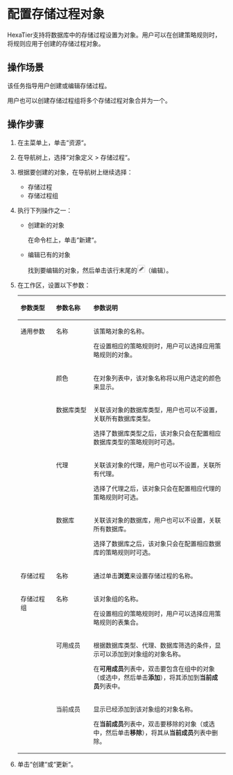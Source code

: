 # 配置存储过程对象<a name="ZH-CN_TOPIC_0111166523"></a>

HexaTier支持将数据库中的存储过程设置为对象。用户可以在创建策略规则时，将规则应用于创建的存储过程对象。

## 操作场景<a name="zh-cn_topic_0110574945_section11792406418"></a>

该任务指导用户创建或编辑存储过程。

用户也可以创建存储过程组将多个存储过程对象合并为一个。

## 操作步骤<a name="zh-cn_topic_0110574945_section6513615192112"></a>

1.  在主菜单上，单击“资源“。
2.  在导航树上，选择“对象定义 \> 存储过程“。
3.  根据要创建的对象，在导航树上继续选择：
    -   存储过程
    -   存储过程组

4.  执行下列操作之一：
    -   创建新的对象

        在命令栏上，单击“新建“。

    -   编辑已有的对象

        找到要编辑的对象，然后单击该行末尾的![](figures/编辑.png)（编辑）。


5.  在工作区，设置以下参数：

    <a name="zh-cn_topic_0110574945_table1169941314365"></a>
    <table><thead align="left"><tr id="zh-cn_topic_0110574945_row870091310364"><th class="cellrowborder" valign="top" width="17%" id="mcps1.1.4.1.1"><p id="zh-cn_topic_0110574945_p1270011316363"><a name="zh-cn_topic_0110574945_p1270011316363"></a><a name="zh-cn_topic_0110574945_p1270011316363"></a>参数类型</p>
    </th>
    <th class="cellrowborder" valign="top" width="18%" id="mcps1.1.4.1.2"><p id="zh-cn_topic_0110574945_p11700181318369"><a name="zh-cn_topic_0110574945_p11700181318369"></a><a name="zh-cn_topic_0110574945_p11700181318369"></a>参数名称</p>
    </th>
    <th class="cellrowborder" valign="top" width="65%" id="mcps1.1.4.1.3"><p id="zh-cn_topic_0110574945_p197001713163620"><a name="zh-cn_topic_0110574945_p197001713163620"></a><a name="zh-cn_topic_0110574945_p197001713163620"></a>参数说明</p>
    </th>
    </tr>
    </thead>
    <tbody><tr id="zh-cn_topic_0110574945_row670061313363"><td class="cellrowborder" rowspan="5" valign="top" width="17%" headers="mcps1.1.4.1.1 "><p id="zh-cn_topic_0110574945_p270012135361"><a name="zh-cn_topic_0110574945_p270012135361"></a><a name="zh-cn_topic_0110574945_p270012135361"></a>通用参数</p>
    </td>
    <td class="cellrowborder" valign="top" width="18%" headers="mcps1.1.4.1.2 "><p id="zh-cn_topic_0110574945_p10701151373619"><a name="zh-cn_topic_0110574945_p10701151373619"></a><a name="zh-cn_topic_0110574945_p10701151373619"></a>名称</p>
    </td>
    <td class="cellrowborder" valign="top" width="65%" headers="mcps1.1.4.1.3 "><p id="zh-cn_topic_0110574945_p13747164310519"><a name="zh-cn_topic_0110574945_p13747164310519"></a><a name="zh-cn_topic_0110574945_p13747164310519"></a>该策略对象的名称。</p>
    <p id="zh-cn_topic_0110574945_p067265111557"><a name="zh-cn_topic_0110574945_p067265111557"></a><a name="zh-cn_topic_0110574945_p067265111557"></a>在设置相应的策略规则时，用户可以选择应用策略规则的对象。</p>
    </td>
    </tr>
    <tr id="zh-cn_topic_0110574945_row177011413113618"><td class="cellrowborder" valign="top" headers="mcps1.1.4.1.1 "><p id="zh-cn_topic_0110574945_p117011513113611"><a name="zh-cn_topic_0110574945_p117011513113611"></a><a name="zh-cn_topic_0110574945_p117011513113611"></a>颜色</p>
    </td>
    <td class="cellrowborder" valign="top" headers="mcps1.1.4.1.2 "><p id="zh-cn_topic_0110574945_p8701813193619"><a name="zh-cn_topic_0110574945_p8701813193619"></a><a name="zh-cn_topic_0110574945_p8701813193619"></a>在对象列表中，该对象名称将以用户选定的颜色来显示。</p>
    </td>
    </tr>
    <tr id="zh-cn_topic_0110574945_row2701413173610"><td class="cellrowborder" valign="top" headers="mcps1.1.4.1.1 "><p id="zh-cn_topic_0110574945_p870131373615"><a name="zh-cn_topic_0110574945_p870131373615"></a><a name="zh-cn_topic_0110574945_p870131373615"></a>数据库类型</p>
    </td>
    <td class="cellrowborder" valign="top" headers="mcps1.1.4.1.2 "><p id="zh-cn_topic_0110574945_p1167210513559"><a name="zh-cn_topic_0110574945_p1167210513559"></a><a name="zh-cn_topic_0110574945_p1167210513559"></a>关联该对象的数据库类型，用户也可以不设置，关联所有数据库类型。</p>
    <p id="zh-cn_topic_0110574945_p165722036105918"><a name="zh-cn_topic_0110574945_p165722036105918"></a><a name="zh-cn_topic_0110574945_p165722036105918"></a>选择了数据库类型之后，该对象只会在配置相应数据库类型的策略规则时可选。</p>
    </td>
    </tr>
    <tr id="zh-cn_topic_0110574945_row67011313153610"><td class="cellrowborder" valign="top" headers="mcps1.1.4.1.1 "><p id="zh-cn_topic_0110574945_p570121312360"><a name="zh-cn_topic_0110574945_p570121312360"></a><a name="zh-cn_topic_0110574945_p570121312360"></a>代理</p>
    </td>
    <td class="cellrowborder" valign="top" headers="mcps1.1.4.1.2 "><p id="zh-cn_topic_0110574945_p548514121007"><a name="zh-cn_topic_0110574945_p548514121007"></a><a name="zh-cn_topic_0110574945_p548514121007"></a>关联该对象的代理，用户也可以不设置，关联所有代理。</p>
    <p id="zh-cn_topic_0110574945_p248611216019"><a name="zh-cn_topic_0110574945_p248611216019"></a><a name="zh-cn_topic_0110574945_p248611216019"></a>选择了代理之后，该对象只会在配置相应代理的策略规则时可选。</p>
    </td>
    </tr>
    <tr id="zh-cn_topic_0110574945_row97013138366"><td class="cellrowborder" valign="top" headers="mcps1.1.4.1.1 "><p id="zh-cn_topic_0110574945_p12701201303619"><a name="zh-cn_topic_0110574945_p12701201303619"></a><a name="zh-cn_topic_0110574945_p12701201303619"></a>数据库</p>
    </td>
    <td class="cellrowborder" valign="top" headers="mcps1.1.4.1.2 "><p id="zh-cn_topic_0110574945_p1247819131018"><a name="zh-cn_topic_0110574945_p1247819131018"></a><a name="zh-cn_topic_0110574945_p1247819131018"></a>关联该对象的数据库，用户也可以不设置，关联所有数据库。</p>
    <p id="zh-cn_topic_0110574945_p947820136015"><a name="zh-cn_topic_0110574945_p947820136015"></a><a name="zh-cn_topic_0110574945_p947820136015"></a>选择了数据库之后，该对象只会在配置相应数据库的策略规则时可选。</p>
    </td>
    </tr>
    <tr id="zh-cn_topic_0110574945_row14731138142911"><td class="cellrowborder" valign="top" width="17%" headers="mcps1.1.4.1.1 "><p id="zh-cn_topic_0110574945_p1073173822910"><a name="zh-cn_topic_0110574945_p1073173822910"></a><a name="zh-cn_topic_0110574945_p1073173822910"></a>存储过程</p>
    </td>
    <td class="cellrowborder" valign="top" width="18%" headers="mcps1.1.4.1.2 "><p id="zh-cn_topic_0110574945_p1473103816298"><a name="zh-cn_topic_0110574945_p1473103816298"></a><a name="zh-cn_topic_0110574945_p1473103816298"></a>名称</p>
    </td>
    <td class="cellrowborder" valign="top" width="65%" headers="mcps1.1.4.1.3 "><p id="zh-cn_topic_0110574945_p17311638102914"><a name="zh-cn_topic_0110574945_p17311638102914"></a><a name="zh-cn_topic_0110574945_p17311638102914"></a>通过单击<span class="uicontrol" id="zh-cn_topic_0110574945_uicontrol3212209193118"><a name="zh-cn_topic_0110574945_uicontrol3212209193118"></a><a name="zh-cn_topic_0110574945_uicontrol3212209193118"></a><b>浏览</b></span>来设置存储过程的名称。</p>
    </td>
    </tr>
    <tr id="zh-cn_topic_0110574945_row1399744613297"><td class="cellrowborder" rowspan="3" valign="top" width="17%" headers="mcps1.1.4.1.1 "><p id="zh-cn_topic_0110574945_p5997746182912"><a name="zh-cn_topic_0110574945_p5997746182912"></a><a name="zh-cn_topic_0110574945_p5997746182912"></a>存储过程组</p>
    </td>
    <td class="cellrowborder" valign="top" width="18%" headers="mcps1.1.4.1.2 "><p id="zh-cn_topic_0110574945_p999764618298"><a name="zh-cn_topic_0110574945_p999764618298"></a><a name="zh-cn_topic_0110574945_p999764618298"></a>名称</p>
    </td>
    <td class="cellrowborder" valign="top" width="65%" headers="mcps1.1.4.1.3 "><p id="zh-cn_topic_0110574945_p191635201313"><a name="zh-cn_topic_0110574945_p191635201313"></a><a name="zh-cn_topic_0110574945_p191635201313"></a>该对象组的名称。</p>
    <p id="zh-cn_topic_0110574945_p161631520193117"><a name="zh-cn_topic_0110574945_p161631520193117"></a><a name="zh-cn_topic_0110574945_p161631520193117"></a>在设置相应的策略规则时，用户可以选择应用策略规则的表集合。</p>
    </td>
    </tr>
    <tr id="zh-cn_topic_0110574945_row1098761718117"><td class="cellrowborder" valign="top" headers="mcps1.1.4.1.1 "><p id="zh-cn_topic_0110574945_p410682019115"><a name="zh-cn_topic_0110574945_p410682019115"></a><a name="zh-cn_topic_0110574945_p410682019115"></a>可用成员</p>
    </td>
    <td class="cellrowborder" valign="top" headers="mcps1.1.4.1.2 "><p id="zh-cn_topic_0110574945_p189231851141115"><a name="zh-cn_topic_0110574945_p189231851141115"></a><a name="zh-cn_topic_0110574945_p189231851141115"></a>根据数据库类型、代理、数据库筛选的条件，显示可以添加到对象组的对象名称。</p>
    <p id="zh-cn_topic_0110574945_p5106112051113"><a name="zh-cn_topic_0110574945_p5106112051113"></a><a name="zh-cn_topic_0110574945_p5106112051113"></a>在<span class="parmname" id="zh-cn_topic_0110574945_parmname7811189294"><a name="zh-cn_topic_0110574945_parmname7811189294"></a><a name="zh-cn_topic_0110574945_parmname7811189294"></a><b>可用成员</b></span>列表中，双击要包含在组中的对象（或选中，然后单击<span class="uicontrol" id="zh-cn_topic_0110574945_uicontrol103058315295"><a name="zh-cn_topic_0110574945_uicontrol103058315295"></a><a name="zh-cn_topic_0110574945_uicontrol103058315295"></a><b>添加</b></span>），将其添加到<span class="parmname" id="zh-cn_topic_0110574945_parmname4170135162914"><a name="zh-cn_topic_0110574945_parmname4170135162914"></a><a name="zh-cn_topic_0110574945_parmname4170135162914"></a><b>当前成员</b></span>列表中。</p>
    </td>
    </tr>
    <tr id="zh-cn_topic_0110574945_row445471831112"><td class="cellrowborder" valign="top" headers="mcps1.1.4.1.1 "><p id="zh-cn_topic_0110574945_p164691920151115"><a name="zh-cn_topic_0110574945_p164691920151115"></a><a name="zh-cn_topic_0110574945_p164691920151115"></a>当前成员</p>
    </td>
    <td class="cellrowborder" valign="top" headers="mcps1.1.4.1.2 "><p id="zh-cn_topic_0110574945_p167504141212"><a name="zh-cn_topic_0110574945_p167504141212"></a><a name="zh-cn_topic_0110574945_p167504141212"></a>显示已经添加到该对象组的对象名称。</p>
    <p id="zh-cn_topic_0110574945_p144690203116"><a name="zh-cn_topic_0110574945_p144690203116"></a><a name="zh-cn_topic_0110574945_p144690203116"></a>在<span class="parmname" id="zh-cn_topic_0110574945_parmname3612171962914"><a name="zh-cn_topic_0110574945_parmname3612171962914"></a><a name="zh-cn_topic_0110574945_parmname3612171962914"></a><b>当前成员</b></span>列表中，双击要移除的对象（或选中，然后单击<span class="uicontrol" id="zh-cn_topic_0110574945_uicontrol14349172662914"><a name="zh-cn_topic_0110574945_uicontrol14349172662914"></a><a name="zh-cn_topic_0110574945_uicontrol14349172662914"></a><b>移除</b></span>），将其从<span class="parmname" id="zh-cn_topic_0110574945_parmname5333111513296"><a name="zh-cn_topic_0110574945_parmname5333111513296"></a><a name="zh-cn_topic_0110574945_parmname5333111513296"></a><b>当前成员</b></span>列表中删除。</p>
    </td>
    </tr>
    </tbody>
    </table>

6.  单击“创建“或“更新“。

